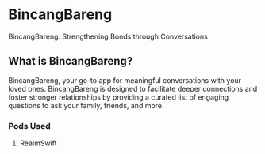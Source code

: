 # BincangBareng

BincangBareng: Strengthening Bonds through Conversations

## What is BincangBareng?

BincangBareng, your go-to app for meaningful conversations with your loved ones. BincangBareng is designed to facilitate deeper connections and foster stronger relationships by providing a curated list of engaging questions to ask your family, friends, and more.

### Pods Used

1. RealmSwift






